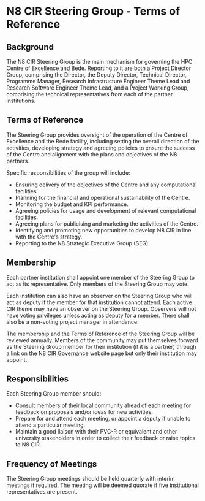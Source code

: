 # N8 CIR Steering Group - Terms of Reference

## Background
The N8 CIR Steering Group is the main mechanism for governing the HPC 
Centre of Excellence and Bede. Reporting to it are both a Project Director Group, comprising the Director, the Deputy 
Director, Technical Director, Programme Manager, Research Infrastructure Engineer Theme Lead and Research Software 
Engineer Theme Lead, and a Project Working Group, comprising the technical representatives from each of the partner 
institutions. 

## Terms of Reference
The Steering Group provides oversight of the operation of the Centre of Excellence and the Bede facility, including 
setting the overall direction of the activities, developing strategy and agreeing policies to ensure the success of 
the Centre and alignment with the plans and objectives of the N8 partners. 

Specific responsibilities of the group will include:
- Ensuring delivery of the objectives of the Centre and any computational facilities.
- Planning for the financial and operational sustainability of the Centre.
- Monitoring the budget and KPI performance.
- Agreeing policies for usage and development of relevant computational facilities.
- Agreeing plans for publicising and marketing the activities of the Centre.
- Identifying and promoting new opportunities to develop N8 CIR in line with the Centre's strategy.
- Reporting to the N8 Strategic Executive Group (SEG).

## Membership
Each partner institution shall appoint one member of the Steering Group to act as its representative. Only members 
of the Steering Group may vote.

Each institution can also have an observer on the Steering Group who will act as deputy if the member for that 
institution cannot attend. Each active CIR theme may have an observer on the Steering Group.  Observers will not 
have voting privileges unless acting as deputy for a member.  There shall also be a non-voting project manager in 
attendance.

The membership and the Terms of Reference of the Steering Group will be reviewed annually.  Members of the community 
may put themselves forward as the Steering Group member for their institution (if it is a partner) through a link on 
the N8 CIR Governance website page but only their institution may appoint.

## Responsibilities
Each Steering Group member should:
- Consult members of their local community ahead of each meeting for feedback on proposals and/or ideas for new 
activities.
- Prepare for and attend each meeting, or appoint a deputy if unable to attend a particular meeting.
- Maintain a good liaison with their PVC-R or equivalent and other university stakeholders in order to collect their 
feedback or raise topics to N8 CIR.

## Frequency of Meetings
The Steering Group meetings should be held quarterly with interim meetings if required.  The meeting will be 
deemed quorate if five institutional representatives are present.
